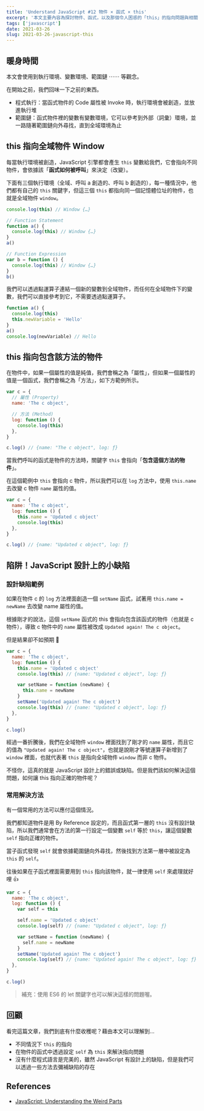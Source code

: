 ```yaml
---
title: 'Understand JavaScript #12 物件 × 函式 × this'
excerpt: '本文主要內容為探討物件、函式，以及那個令人困惑的「this」的指向問題與相關知識。'
tags: ['javascript']
date: 2021-03-26
slug: 2021-03-26-javascript-this
---
```


## 暖身時間

本文會使用到執行環境、變數環境、範圍鏈 ⋯⋯ 等觀念。

在開始之前，我們回味一下之前的東西。

- 程式執行：當函式物件的 Code 屬性被 Invoke 時，執行環境會被創造，並放進執行堆
- 範圍鏈：函式物件裡的變數有變數環境，它可以參考到外部（詞彙）環境，並一路隨著範圍鏈向外尋找，直到全域環境為止

## this 指向全域物件 Window

每當執行環境被創造，JavaScript 引擎都會產生 `this` 變數給我們，它會指向不同物件，會依據該「**函式如何被呼叫**」來決定（改變）。

下面有三個執行環境（全域、呼叫 a 創造的、呼叫 b 創造的），每一種情況中，他們都有自己的 `this` 關鍵字，但這三個 `this` 都指向同一個記憶體位址的物件，也就是全域物件 `window`。

```javascript
console.log(this) // Window {…}

// Function Statement
function a() {
  console.log(this) // Window {…}
}
a()

// Function Expression
var b = function () {
  console.log(this) // Window {…}
}
b()
```

我們可以透過點運算子連結一個新的變數到全域物件，而任何在全域物件下的變數，我們可以直接參考到它，不需要透過點運算子。

```javascript
function a() {
  console.log(this)
  this.newVariable = 'Hello'
}
a()
console.log(newVariable) // Hello
```

## this 指向包含該方法的物件

在物件中，如果一個屬性的值是純值，我們會稱之為「屬性」，但如果一個屬性的值是一個函式，我們會稱之為「方法」，如下方範例所示。

```javascript
var c = {
  // 屬性 (Property)
  name: 'The c object',

  // 方法 (Method)
  log: function () {
    console.log(this)
  },
}

c.log() // {name: "The c object", log: ƒ}
```

當我們呼叫的函式是物件的方法時，關鍵字 `this` 會指向「**包含這個方法的物件**」。

在這個範例中 `this` 會指向 c 物件，所以我們可以在 `log` 方法中，使用 `this.name` 去改變 c 物件 `name` 屬性的值。

```javascript
var c = {
  name: 'The c object',
  log: function () {
    this.name = 'Updated c object'
    console.log(this)
  },
}

c.log() // {name: "Updated c object", log: ƒ}
```

## 陷阱！JavaScript 設計上的小缺陷

### 設計缺陷範例

如果在物件 c 的 `log` 方法裡面創造一個 `setName` 函式，試著用 `this.name = newName` 去改變 name 屬性的值。

根據剛才的說法，這個 `setName` 函式的 this 會指向包含該函式的物件（也就是 c 物件），導致 c 物件中的 `name` 屬性被改成 `Updated again! The c object`。

但是結果卻不如預期 🤔

```javascript
var c = {
  name: 'The c object',
  log: function () {
    this.name = 'Updated c object'
    console.log(this) // {name: "Updated c object", log: ƒ}

    var setName = function (newName) {
      this.name = newName
    }
    setName('Updated again! The c object')
    console.log(this) // {name: "Updated c object", log: ƒ}
  },
}

c.log()
```

經過一番折騰後，我們在全域物件 `window` 裡面找到了剛才的 `name` 屬性，而且它的值為 `"Updated again! The c object"`，也就是說剛才等號運算子新增到了 `window` 裡面，也就代表著 `this` 是指向全域物件 `window` 而非 c 物件。

不怪你，這真的就是 JavaScript 設計上的錯誤或缺陷。但是我們該如何解決這個問題，如何讓 this 指向正確的物件呢？

### 常用解決方法

有一個常用的方法可以應付這個情況。

我們都知道物件是用 By Reference 設定的，而且函式第一層的 `this` 沒有設計缺陷，所以我們通常會在方法的第一行設定一個變數 `self` 等於 `this`，讓這個變數 `self` 指向正確的物件。

當子函式發現 `self` 就會依據範圍鏈向外尋找，然後找到方法第一層中被設定為 `this` 的 `self`。

往後如果在子函式裡面需要用到 `this` 指向該物件，就一律使用 `self` 來處理就好哩 👍

```javascript
var c = {
  name: 'The c object',
  log: function () {
    var self = this

    self.name = 'Updated c object'
    console.log(self) // {name: "Updated c object", log: ƒ}

    var setName = function (newName) {
      self.name = newName
    }
    setName('Updated again! The c object')
    console.log(self) // {name: "Updated again! The c object", log: ƒ}
  },
}

c.log()
```

> 補充：使用 ES6 的 let 關鍵字也可以解決這樣的問題喔。

## 回顧

看完這篇文章，我們到底有什麼收穫呢？藉由本文可以理解到…

- 不同情況下 `this` 的指向
- 在物件的函式中透過設定 `self` 為 `this` 來解決指向問題
- 沒有什麼程式語言是完美的，雖然 JavaScript 有設計上的缺陷，但是我們可以透過一些方法去彌補缺陷的存在

## References

- [JavaScript: Understanding the Weird Parts](https://www.udemy.com/course/understand-javascript/)
